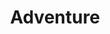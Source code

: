 ---
layout: bootstrap
title: Adventure
description: Adventure Game
permalink: /adventure1
Author: Aarush
---